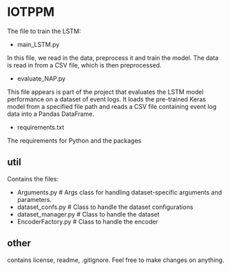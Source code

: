 # IOTPPM

The file to train the LSTM:
- main_LSTM.py

In this file, we read in the data, preprocess it and train the model. The data is read in from a CSV file, which is then preprocessed.

- evaluate_NAP.py

This file appears is part of the project that evaluates the LSTM model performance on a dataset of event logs. 
It loads the pre-trained Keras model from a specified file path and reads a CSV file containing event log data into a Pandas DataFrame.

- requirements.txt

The requirements for Python and the packages

## util
Contains the files:
- Arguments.py # Args class for handling dataset-specific arguments and parameters.
- dataset_confs.py # Class to handle the dataset configurations
- dataset_manager.py # Class to handle the dataset
- EncoderFactory.py # Class to handle the encoder

## other
contains license, readme, .gitignore. Feel free to make changes on anything.
